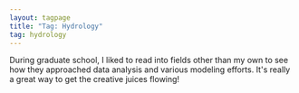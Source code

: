 ```yaml
---
layout: tagpage
title: "Tag: Hydrology"
tag: hydrology
---
```


During graduate school, I liked to read into fields other than my own to see how they approached
data analysis and various modeling efforts.  It's really a great way to get the creative juices flowing!
